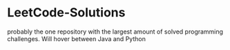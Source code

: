 # LeetCode-Solutions
probably the one repository with the largest amount of solved programming challenges. Will hover between Java and Python

